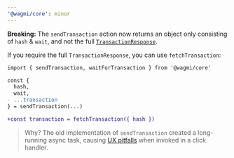 ```yaml
---
'@wagmi/core': minor
---
```


**Breaking:** The `sendTransaction` action now returns an object only consisting of `hash` & `wait`, and not the full [`TransactionResponse`](https://docs.ethers.io/v5/api/providers/types/#providers-TransactionResponse).

If you require the full `TransactionResponse`, you can use `fetchTransaction`:

```diff
import { sendTransaction, waitForTransaction } from '@wagmi/core'

const {
  hash,
  wait,
- ...transaction
} = sendTransaction(...)

+const transaction = fetchTransaction({ hash })
```

> Why? The old implementation of `sendTransaction` created a long-running async task, causing [UX pitfalls](https://wagmi.sh/docs/prepare-hooks/intro#ux-pitfalls-without-prepare-hooks) when invoked in a click handler.
